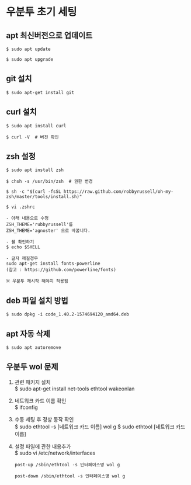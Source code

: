 # 우분투 초기 세팅

## apt 최신버전으로 업데이트
```
$ sudo apt update

$ sudo apt upgrade
```

## git 설치
```
$ sudo apt-get install git
```

## curl 설치
```
$ sudo apt install curl

$ curl -V  # 버전 확인
```

## zsh  설정
```
$ sudo apt install zsh

$ chsh -s /usr/bin/zsh  # 권한 변경

$ sh -c "$(curl -fsSL https://raw.github.com/robbyrussell/oh-my-zsh/master/tools/install.sh)"

$ vi .zshrc

- 아래 내용으로 수정
ZSH_THEME='rubbyrussell'를
ZSH_THEME='agnoster' 으로 바꿉니다.

- 쉘 확인하기
$ echo $SHELL

- 글자 깨질경우
sudo apt-get install fonts-powerline
(참고 : https://github.com/powerline/fonts)

※ 우분투 재시작 해야지 적용됨

```


## deb 파일 설치 방법
```
$ sudo dpkg -i code_1.40.2-1574694120_amd64.deb
```

## apt 자동 삭제
```
$ sudo apt autoremove
```

## 우분투 wol 문제
1. 관련 패키지 설치  
$ sudo apt-get install net-tools ethtool wakeonlan

2. 네트워크 카드 이름 확인  
$ ifconfig

3. 수동 세팅 후 정상 동작 확인  
$ sudo ethtool -s [네트워크 카드 이름] wol g
$ sudo ethtool [네트워크 카드 이름]

4. 설정 파일에 관한 내용추가  
$ sudo vi /etc/network/interfaces

    ```
    post-up /sbin/ethtool -s 인터페이스명 wol g

    post-down /sbin/ethtool -s 인터페이스명 wol g 
    ```
